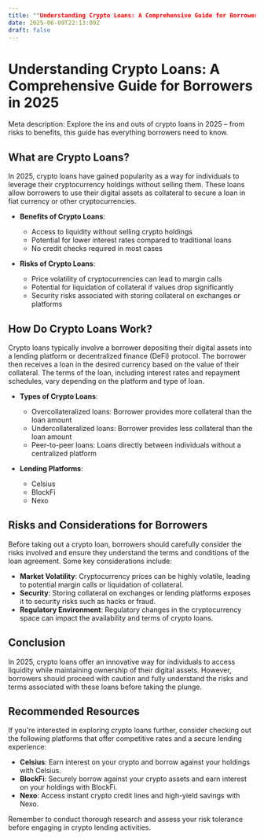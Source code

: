 ```yaml
---
title: ""Understanding Crypto Loans: A Comprehensive Guide for Borrowers in 2025""
date: 2025-06-09T22:13:09Z
draft: false
---
```


# Understanding Crypto Loans: A Comprehensive Guide for Borrowers in 2025

Meta description: Explore the ins and outs of crypto loans in 2025 – from risks to benefits, this guide has everything borrowers need to know.

## What are Crypto Loans?

In 2025, crypto loans have gained popularity as a way for individuals to leverage their cryptocurrency holdings without selling them. These loans allow borrowers to use their digital assets as collateral to secure a loan in fiat currency or other cryptocurrencies.

- **Benefits of Crypto Loans**:
  - Access to liquidity without selling crypto holdings
  - Potential for lower interest rates compared to traditional loans
  - No credit checks required in most cases

- **Risks of Crypto Loans**:
  - Price volatility of cryptocurrencies can lead to margin calls
  - Potential for liquidation of collateral if values drop significantly
  - Security risks associated with storing collateral on exchanges or platforms

## How Do Crypto Loans Work?

Crypto loans typically involve a borrower depositing their digital assets into a lending platform or decentralized finance (DeFi) protocol. The borrower then receives a loan in the desired currency based on the value of their collateral. The terms of the loan, including interest rates and repayment schedules, vary depending on the platform and type of loan.

- **Types of Crypto Loans**:
  - Overcollateralized loans: Borrower provides more collateral than the loan amount
  - Undercollateralized loans: Borrower provides less collateral than the loan amount
  - Peer-to-peer loans: Loans directly between individuals without a centralized platform

- **Lending Platforms**:
  - Celsius
  - BlockFi
  - Nexo

## Risks and Considerations for Borrowers

Before taking out a crypto loan, borrowers should carefully consider the risks involved and ensure they understand the terms and conditions of the loan agreement. Some key considerations include:

- **Market Volatility**: Cryptocurrency prices can be highly volatile, leading to potential margin calls or liquidation of collateral.
- **Security**: Storing collateral on exchanges or lending platforms exposes it to security risks such as hacks or fraud.
- **Regulatory Environment**: Regulatory changes in the cryptocurrency space can impact the availability and terms of crypto loans.

## Conclusion

In 2025, crypto loans offer an innovative way for individuals to access liquidity while maintaining ownership of their digital assets. However, borrowers should proceed with caution and fully understand the risks and terms associated with these loans before taking the plunge.

## Recommended Resources

If you're interested in exploring crypto loans further, consider checking out the following platforms that offer competitive rates and a secure lending experience:

- **Celsius**: Earn interest on your crypto and borrow against your holdings with Celsius.
- **BlockFi**: Securely borrow against your crypto assets and earn interest on your holdings with BlockFi.
- **Nexo**: Access instant crypto credit lines and high-yield savings with Nexo.

Remember to conduct thorough research and assess your risk tolerance before engaging in crypto lending activities.